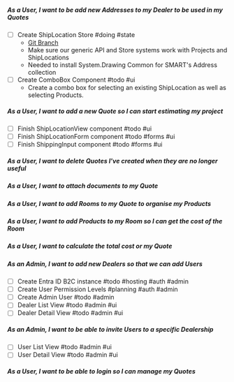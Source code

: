 ##### As a User, I want to be add new Addresses to my Dealer to be used in my Quotes

- [ ] Create ShipLocation Store #doing #state 
	- [Git Branch](https://github.com/daemontechtools/SmartEstimate/tree/feature/add-shiplocation-store)
	- Make sure our generic API and Store systems work with Projects and ShipLocations
	- Needed to install System.Drawing Common for SMART's Address collection
- [ ] Create ComboBox Component  #todo #ui   
	- Create a combo box for selecting an existing ShipLocation as well as selecting Products.

##### As a User, I want to add a new Quote so I can start estimating my project

- [ ] Finish ShipLocationView component  #todo #ui 
- [ ] Finish ShipLocationForm component  #todo #forms #ui
- [ ] Finish ShippingInput component  #todo #forms #ui

##### As a User, I want to delete Quotes I've created when they are no longer useful

##### As a User, I want to attach documents to my Quote
##### As a User, I want to add Rooms to my Quote to organise my Products

##### As a User, I want to add Products to my Room so I can get the cost of the Room

##### As a User, I want to calculate the total cost or my Quote

##### As an Admin, I want to add new Dealers so that we can add Users

- [ ] Create Entra ID B2C instance #todo #hosting #auth #admin
- [ ] Create User Permission Levels  #planning #auth #admin
- [ ] Create Admin User #todo #admin
- [ ] Dealer List View #todo #admin #ui
- [ ] Dealer Detail View #todo #admin #ui

##### As an Admin, I want to be able to invite Users to a specific Dealership

- [ ] User List View #todo #admin #ui
- [ ] User Detail View #todo #admin #ui

##### As a User, I want to be able to login so I can manage my Quotes